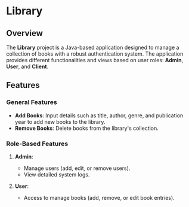 # Library

## Overview

The **Library** project is a Java-based application designed to manage a collection of books with a robust authentication system. The application provides different functionalities and views based on user roles: **Admin**, **User**, and **Client**.

## Features

### General Features
- **Add Books**: Input details such as title, author, genre, and publication year to add new books to the library.
- **Remove Books**: Delete books from the library's collection.

### Role-Based Features

1. **Admin**:
   - Manage users (add, edit, or remove users).
   - View detailed system logs.

2. **User**:
   - Access to manage books (add, remove, or edit book entries).
